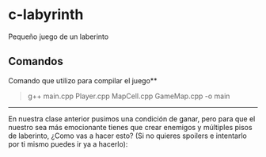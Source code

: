 # c-labyrinth
Pequeño juego de un laberinto

## Comandos

Comando que utilizo para compilar el juego**
> g++ main.cpp Player.cpp MapCell.cpp GameMap.cpp -o main

------
En nuestra clase anterior pusimos una condición de ganar, pero para que el nuestro sea más emocionante tienes que crear enemigos y múltiples pisos de laberinto, ¿Como vas a hacer esto? (Si no quieres spoilers e intentarlo por ti mismo puedes ir ya a hacerlo):
